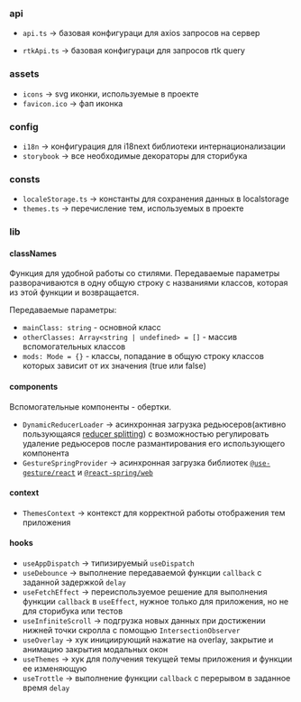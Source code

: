 ### api

- `api.ts` -> базовая конфигураци для axios запросов на сервер

- `rtkApi.ts` -> базовая конфигураци для запросов rtk query

### assets

- `icons` -> svg иконки, используемые в проекте
- `favicon.ico` -> фап иконка

### config

- `i18n` -> конфигурация для i18next библиотеки интернационализации
- `storybook` -> все необходимые декораторы для сторибука

### consts

- `localeStorage.ts` -> константы для сохранения данных в localstorage
- `themes.ts` -> перечисление тем, используемых в проекте

### lib

#### classNames

Функция для удобной работы со стилями. Передаваемые параметры разворачиваются в одну общую строку с названиями классов, которая из этой функции и возвращается.

Передаваемые параметры:

- `mainClass: string` - основной класс
- `otherClasses: Array<string | undefined> = []` - массив вспомогательных классов
- `mods: Mode = {}` - классы, попадание в общую строку классов которых зависит от их значения (true или false)

#### components

Вспомогательные компоненты - обертки.

- `DynamicReducerLoader` -> асинхронная загрузка редьюсеров(активно пользующаяся [reducer splitting](../app/providers/StoreProvider/config/reducerManager.ts)) с возможностью регулировать удаление редьюсеров после размантирования его использующего компонента
- `GestureSpringProvider` -> асинхронная загрузка библиотек [`@use-gesture/react`](https://use-gesture.netlify.app/) и [`@react-spring/web`](https://www.react-spring.dev/)

#### context

- `ThemesContext` -> контекст для корректной работы отображения тем приложения

#### hooks

- `useAppDispatch` -> типизируемый `useDispatch`
- `useDebounce` -> выполнение передаваемой функции `callback` с заданной задержкой `delay`
- `useFetchEffect` -> переиспользуемое решение для выполнения функции `callback` в `useEffect`, нужное только для приложения, но не для сторибука или тестов
- `useInfiniteScroll` -> подгрузка новых данных при достижении нижней точки скролла с помощью `IntersectionObserver`
- `useOverlay` -> хук инициирующий нажатие на overlay, закрытие и анимацию закрытия модальных окон
- `useThemes` -> хук для получения текущей темы приложения и функции ее изменяющую
- `useTrottle` -> выполнение функции `callback` с перерывом в заданное время `delay`
